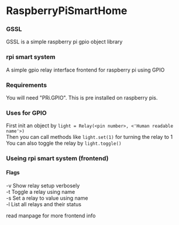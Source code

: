 # RaspberryPiSmartHome

### GSSL
GSSL is a simple raspberry pi gpio object library

### rpi smart system
A simple gpio relay interface frontend for raspberry pi using GPIO

### Requirements
You will need "PRi.GPIO". This is pre installed on raspberry pis.

### Uses for GPIO
First init an object by `light = Relay(<pin number>, <'Human readable name'>)` <br>
Then you can call methods like `light.set(1)` for turning the relay to 1 <br>
You can also toggle the relay by `light.toggle()`

### Useing rpi smart system (frontend)
#### Flags
-v	Show relay setup verbosely<br>
-t	Toggle a relay using name<br>
-s	Set a relay to value using name<br>
-l	List all relays and their status<br>

read manpage for more frontend info
